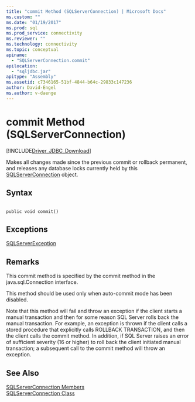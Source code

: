 ```yaml
---
title: "commit Method (SQLServerConnection) | Microsoft Docs"
ms.custom: ""
ms.date: "01/19/2017"
ms.prod: sql
ms.prod_service: connectivity
ms.reviewer: ""
ms.technology: connectivity
ms.topic: conceptual
apiname: 
  - "SQLServerConnection.commit"
apilocation: 
  - "sqljdbc.jar"
apitype: "Assembly"
ms.assetid: c7346165-51bf-4844-b64c-29833c147236
author: David-Engel
ms.author: v-daenge
---
```

# commit Method (SQLServerConnection)
[!INCLUDE[Driver_JDBC_Download](../../../includes/driver_jdbc_download.md)]

  Makes all changes made since the previous commit or rollback permanent, and releases any database locks currently held by this [SQLServerConnection](../../../connect/jdbc/reference/sqlserverconnection-class.md) object.  
  
## Syntax  
  
```  
  
public void commit()  
```  
  
## Exceptions  
 [SQLServerException](../../../connect/jdbc/reference/sqlserverexception-class.md)  
  
## Remarks  
 This commit method is specified by the commit method in the java.sql.Connection interface.  
  
 This method should be used only when auto-commit mode has been disabled.  
  
 Note that this method will fail and throw an exception if the client starts a manual transaction and then for some reason SQL Server rolls back the manual transaction. For example, an exception is thrown if the client calls a stored procedure that explicitly calls ROLLBACK TRANSACTION, and then the client calls the commit method. In addition, if SQL Server raises an error of sufficient severity (16 or higher) to roll back the client initiated manual transaction; a subsequent call to the commit method will throw an exception.  
  
## See Also  
 [SQLServerConnection Members](../../../connect/jdbc/reference/sqlserverconnection-members.md)   
 [SQLServerConnection Class](../../../connect/jdbc/reference/sqlserverconnection-class.md)  
  
  
